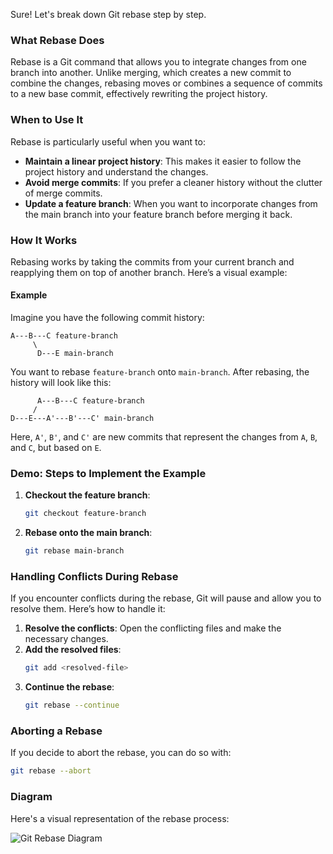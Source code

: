 Sure! Let's break down Git rebase step by step.

### What Rebase Does
Rebase is a Git command that allows you to integrate changes from one branch into another. Unlike merging, which creates a new commit to combine the changes, rebasing moves or combines a sequence of commits to a new base commit, effectively rewriting the project history.

### When to Use It
Rebase is particularly useful when you want to:
- **Maintain a linear project history**: This makes it easier to follow the project history and understand the changes.
- **Avoid merge commits**: If you prefer a cleaner history without the clutter of merge commits.
- **Update a feature branch**: When you want to incorporate changes from the main branch into your feature branch before merging it back.

### How It Works
Rebasing works by taking the commits from your current branch and reapplying them on top of another branch. Here’s a visual example:

#### Example
Imagine you have the following commit history:

```
A---B---C feature-branch
     \
      D---E main-branch
```

You want to rebase `feature-branch` onto `main-branch`. After rebasing, the history will look like this:

```
      A---B---C feature-branch
     /
D---E---A'---B'---C' main-branch
```

Here, `A'`, `B'`, and `C'` are new commits that represent the changes from `A`, `B`, and `C`, but based on `E`.

### Demo: Steps to Implement the Example

1. **Checkout the feature branch**:
   ```bash
   git checkout feature-branch
   ```

2. **Rebase onto the main branch**:
   ```bash
   git rebase main-branch
   ```

### Handling Conflicts During Rebase
If you encounter conflicts during the rebase, Git will pause and allow you to resolve them. Here’s how to handle it:

1. **Resolve the conflicts**: Open the conflicting files and make the necessary changes.
2. **Add the resolved files**:
   ```bash
   git add <resolved-file>
   ```
3. **Continue the rebase**:
   ```bash
   git rebase --continue
   ```

### Aborting a Rebase
If you decide to abort the rebase, you can do so with:
```bash
git rebase --abort
```

### Diagram
Here's a visual representation of the rebase process:

![Git Rebase Diagram](https://i.imgur.com/3b5z5QJ.png)
